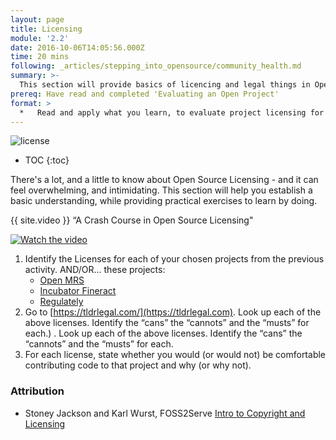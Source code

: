 ```yaml
---
layout: page
title: Licensing
module: '2.2'
date: 2016-10-06T14:05:56.000Z
time: 20 mins
following: _articles/stepping_into_opensource/community_health.md 
summary: >-
  This section will provide basics of licencing and legal things in Open Source.
prereq: Have read and completed 'Evaluating an Open Project'
format: >
  *   Read and apply what you learn, to evaluate project licensing for the projects you selected in the previous section.
---
```


![license]({{site.baseurl}}/img/license.jpg)

* TOC
{:toc}

There's a lot, and a little to know about Open Source Licensing - and it can feel overwhelming, and intimidating. This section will help you establish a basic understanding, while providing practical exercises to learn by doing.

{{ site.video }} “A Crash Course in Open Source Licensing"

[![Watch the video](https://img.youtube.com/vi/cJIi-hIlCQM/0.jpg)](https://www.youtube.com/watch?v=cJIi-hIlCQM&t=10s) 

1. Identify the Licenses for each of your chosen projects from the previous activity.
AND/OR... these projects:
	* [Open MRS](https://github.com/openmrs/openmrs-core)
	* [Incubator Fineract](https://github.com/apache/incubator-fineract)
	* [Regulately](https://github.com/regulately/regulately-back-end)
2.  Go to [https://tldrlegal.com/](https://tldrlegal.com). Look up each of the above licenses. Identify the “cans” the “cannots” and the “musts” for each.) . Look up each of the above licenses. Identify the “cans” the “cannots” and the “musts” for each.
3. For each license, state whether you would (or would not) be comfortable contributing code to that project and why (or why not). 

### Attribution
* Stoney Jackson and Karl Wurst, FOSS2Serve [Intro to Copyright and Licensing](http://foss2serve.org/index.php/Intro_to_Copyright_and_Licensing_(Activity))



